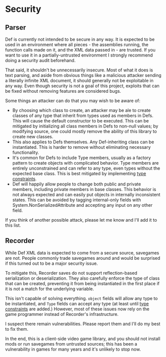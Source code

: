 # Security

## Parser

Def is currently not intended to be secure in any way. It is expected to be used in an environment where all pieces - the assemblies running, the function calls made on it, and the XML data passed in - are trusted. If you want to use it in a partially-untrusted environment I strongly recommend doing a security audit beforehand.

That said, it shouldn't be unnecessarily insecure. Most of what it does is text parsing, and aside from obvious things like a malicious attacker sending a literally infinite XML document, it should generally not be exploitable in any way. Even though security is not a goal of this project, exploits that can be fixed without removing features are considered bugs.

Some things an attacker can do that you may wish to be aware of:

* By choosing which class to create, an attacker may be ale to create classes of any type that inherit from types used as members in Defs. This will cause the default constructor to be executed. This can be mitigated by initializing all class members in Defs to non-null values; by modifying source, one could mostly remove the ability of this library to create new classes.
* This also applies to Defs themselves. Any Def-inheriting class can be instantiated. This is harder to remove without eliminating necessary functionality.
* It's common for Defs to include Type members, usually as a factory pattern to create objects with complicated behavior. Type members are entirely unconstrained and can refer to any type, even types without the expected base class. This is best mitigated by implementing [type constraints](fp_typeconstraints.md).
* Def will happily allow people to change both public and private members, including private members in base classes. This behavior is not always expected and can easily put objects in internally inconsistent states. This can be avoided by tagging internal-only fields with System.NonSerializedAttribute and accepting any input on any other field.

If you think of another possible attack, please let me know and I'll add it to this list.

## Recorder

While Def XML data is expected to come from a secure source, savegames are not. People commonly trade savegames around and would be surprised if this turned out to be a major security issue.

To mitigate this, Recorder saves do not support reflection-based serialization or deserialization. They also carefully enforce the type of class that can be created, preventing it from being instantiated in the first place if it is not a match for the underlying variable.

This isn't capable of solving everything. `object` fields will allow any type to be instantiated, and `Type` fields can accept any type (at least until [type constraints](fp_typeconstraints.md) are added.) However, most of these issues now rely on the game programmer instead of Recorder's infrastructure.

I suspect there remain vulnerabilities. Please report them and I'll do my best to fix them.

In the end, this is a client-side video game library, and you should not install mods or run savegames from untrusted sources; this has been a vulnerability in games for many years and it's unlikely to stop now.